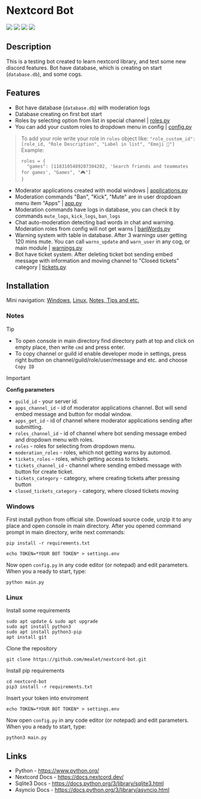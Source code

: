 # Nextcord Bot
<dev id="badges">
  <a href="https://www.python.org/"><img src="https://img.shields.io/badge/Python-3.11-blue?style=flat"></a>
  <a href="https://nextcord.dev/"><img src="https://img.shields.io/badge/Nextcord-library-blue?style=flat"></a>
  <a href="https://docs.python.org/3/library/sqlite3.html"><img src="https://img.shields.io/badge/Sqlite3-library-blue?style=flat"></a>
  <a href="https://docs.python.org/3/library/asyncio.html"><img src="https://img.shields.io/badge/Asyncio-library-blue?style=flat"></a>
</dev>

## Description
This is a testing bot created to learn nextcord library, and test some new discord features.
Bot have database, which is creating on start (`database.db`), and some cogs.

## Features
- Bot have database (`database.db`) with moderation logs
- Database creating on first bot start
- Roles by selecting option from list in special channel | [roles.py](/cogs/roles.py)
- You can add your custom roles to dropdown menu in config | [config.py](/config.py)
> To add your role write your role in `roles` object like: `"role_custom_id": [role_id, "Role Description", "Label in list", "Emoji 👀"]`
> Example:
> ```
> roles = {
>   "games": [1183105489207304202, 'Search friends and teammates for games', "Games", "🎮"]
> }
> ```
> 
- Moderator applications created with modal windows | [applications.py](/cogs/applications.py)
- Moderation commands "Ban", "Kick", "Mute" are in user dropdown menu item "Apps" | [app.py](/cogs/app.py)
- Moderation commands have logs in database, you can check it by commands `mute_logs`, `kick_logs`, `ban_logs`
- Chat auto-moderation detecting bad words in chat and warning. Moderation roles from config will not get warns | [banWords.py](/cogs/banWords.py)
- Warning system with table in database. After 3 warnings user getting 120 mins mute. You can call `warns_update` and `warn_user` in any cog, or main module | [warnings.py](/cogs/warnings.py)
- Bot have ticket system. After deleting ticket bot sending embed message with information and moving channel to "Closed tickets" category | [tickets.py](/cogs/tickets.py)

## Installation
Mini navigation: [Windows](README.md#Windows), [Linux](README.md#Linux), [Notes, Tips and etc.](README.md#Notes)

### Notes

> [!TIP]
> - To open console in main directory find directory path at top and click on empty place, then write `cmd` and press enter.
> - To copy channel or guild id enable developer mode in settings, press right button on channel/guild/role/user/message and etc. and choose `Copy ID`

> [!IMPORTANT]
> **Config parameters**
> - `guild_id` - your server id.
> - `apps_channel_id` - id of moderator applications channel. Bot will send embed message and button for modal window.
> - `apps_get_id` - id of channel where moderator applications sending after submitting.
> - `roles_channel_id` - id of channel where bot sending message embed and dropdown menu with roles.
> - `roles` - roles for selecting from dropdown menu.
> - `moderation_roles` - roles, which not getting warns by automod.
> - `tickets_roles` - roles, which getting access to tickets.
> - `tickets_channel_id` - channel where sending embed message with button for create ticket.
> - `tickets_category` - category, where creating tickets after pressing button
> - `closed_tickets_category` - category, where closed tickets moving

### Windows
First install python from official site.
Download source code, unzip it to any place and open console in main directory.
After you opened command prompt in main directory, write next commands:
```
pip install -r requirements.txt
```
```
echo TOKEN=*YOUR BOT TOKEN* > settings.env
```

Now open `config.py` in any code editor (or notepad) and edit parameters.
When you a ready to start, type:
```
python main.py
```

### Linux
Install some requirements
```
sudo apt update & sudo apt upgrade
sudo apt install python3
sudo apt install python3-pip
apt install git
```
Clone the repository
```
git clone https://github.com/mealet/nextcord-bot.git
```
Install pip requirements
```
cd nextcord-bot
pip3 install -r requirements.txt
```
Insert your token into enviroment
```
echo TOKEN=*YOUR BOT TOKEN* > settings.env
```
Now open `config.py` in any code editor (or notepad) and edit parameters.
When you a ready to start, type:
```
python3 main.py
```

## Links
- Python - https://www.python.org/
- Nextcord Docs - https://docs.nextcord.dev/
- Sqlite3 Docs - https://docs.python.org/3/library/sqlite3.html
- Asyncio Docs - https://docs.python.org/3/library/asyncio.html
